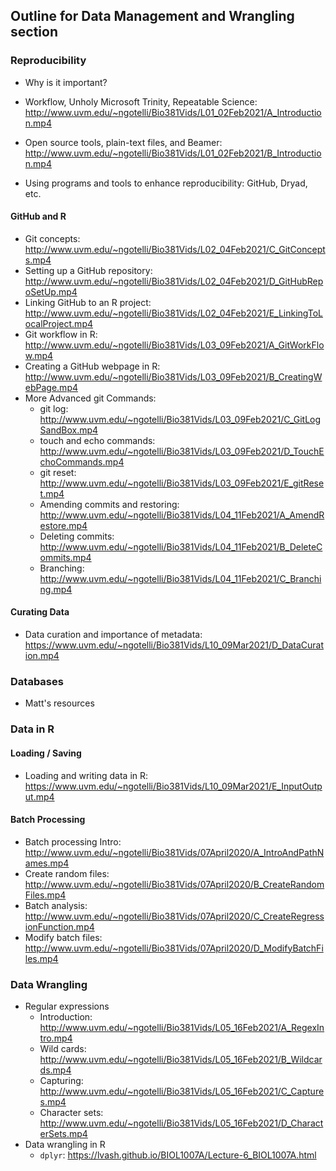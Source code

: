 ## Outline for Data Management and Wrangling section

### Reproducibility  
* Why is it important? 

* Workflow, Unholy Microsoft Trinity, Repeatable Science: http://www.uvm.edu/~ngotelli/Bio381Vids/L01_02Feb2021/A_Introduction.mp4
* Open source tools, plain-text files, and Beamer: http://www.uvm.edu/~ngotelli/Bio381Vids/L01_02Feb2021/B_Introduction.mp4
* Using programs and tools to enhance reproducibility: GitHub, Dryad, etc.   

#### GitHub and R
* Git concepts: http://www.uvm.edu/~ngotelli/Bio381Vids/L02_04Feb2021/C_GitConcepts.mp4
* Setting up a GitHub repository: http://www.uvm.edu/~ngotelli/Bio381Vids/L02_04Feb2021/D_GitHubRepoSetUp.mp4
* Linking GitHub to an R project: http://www.uvm.edu/~ngotelli/Bio381Vids/L02_04Feb2021/E_LinkingToLocalProject.mp4
* Git workflow in R: http://www.uvm.edu/~ngotelli/Bio381Vids/L03_09Feb2021/A_GitWorkFlow.mp4
* Creating a GitHub webpage in R: http://www.uvm.edu/~ngotelli/Bio381Vids/L03_09Feb2021/B_CreatingWebPage.mp4
* More Advanced git Commands: 
    * git log: http://www.uvm.edu/~ngotelli/Bio381Vids/L03_09Feb2021/C_GitLogSandBox.mp4
    * touch and echo commands: http://www.uvm.edu/~ngotelli/Bio381Vids/L03_09Feb2021/D_TouchEchoCommands.mp4
    * git reset: http://www.uvm.edu/~ngotelli/Bio381Vids/L03_09Feb2021/E_gitReset.mp4
    * Amending commits and restoring: http://www.uvm.edu/~ngotelli/Bio381Vids/L04_11Feb2021/A_AmendRestore.mp4
    * Deleting commits: http://www.uvm.edu/~ngotelli/Bio381Vids/L04_11Feb2021/B_DeleteCommits.mp4
    * Branching: http://www.uvm.edu/~ngotelli/Bio381Vids/L04_11Feb2021/C_Branching.mp4

#### Curating Data 
* Data curation and importance of metadata: https://www.uvm.edu/~ngotelli/Bio381Vids/L10_09Mar2021/D_DataCuration.mp4  

### Databases  
* Matt's resources

### Data in R
#### Loading / Saving 
* Loading and writing data in R: https://www.uvm.edu/~ngotelli/Bio381Vids/L10_09Mar2021/E_InputOutput.mp4

#### Batch Processing
* Batch processing Intro: http://www.uvm.edu/~ngotelli/Bio381Vids/07April2020/A_IntroAndPathNames.mp4
* Create random files: http://www.uvm.edu/~ngotelli/Bio381Vids/07April2020/B_CreateRandomFiles.mp4
* Batch analysis: http://www.uvm.edu/~ngotelli/Bio381Vids/07April2020/C_CreateRegressionFunction.mp4
* Modify batch files: http://www.uvm.edu/~ngotelli/Bio381Vids/07April2020/D_ModifyBatchFiles.mp4


### Data Wrangling 
* Regular expressions
    * Introduction: http://www.uvm.edu/~ngotelli/Bio381Vids/L05_16Feb2021/A_RegexIntro.mp4
    * Wild cards: http://www.uvm.edu/~ngotelli/Bio381Vids/L05_16Feb2021/B_Wildcards.mp4
    * Capturing: http://www.uvm.edu/~ngotelli/Bio381Vids/L05_16Feb2021/C_Captures.mp4
    * Character sets: http://www.uvm.edu/~ngotelli/Bio381Vids/L05_16Feb2021/D_CharacterSets.mp4 
* Data wrangling in R
    * `dplyr`: https://lvash.github.io/BIOL1007A/Lecture-6_BIOL1007A.html
